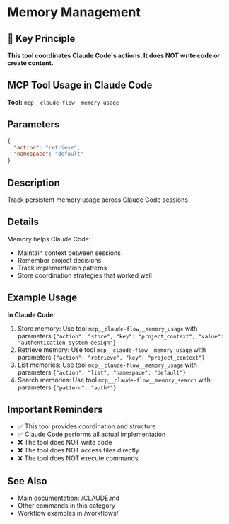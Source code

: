 # Memory Management

## 🎯 Key Principle

**This tool coordinates Claude Code's actions. It does NOT write code or create content.**

## MCP Tool Usage in Claude Code

**Tool:** `mcp__claude-flow__memory_usage`

## Parameters

```json
{
  "action": "retrieve",
  "namespace": "default"
}
```

## Description

Track persistent memory usage across Claude Code sessions

## Details

Memory helps Claude Code:

- Maintain context between sessions
- Remember project decisions
- Track implementation patterns
- Store coordination strategies that worked well

## Example Usage

**In Claude Code:**

1. Store memory: Use tool `mcp__claude-flow__memory_usage` with parameters `{"action": "store", "key": "project_context", "value": "authentication system design"}`
2. Retrieve memory: Use tool `mcp__claude-flow__memory_usage` with parameters `{"action": "retrieve", "key": "project_context"}`
3. List memories: Use tool `mcp__claude-flow__memory_usage` with parameters `{"action": "list", "namespace": "default"}`
4. Search memories: Use tool `mcp__claude-flow__memory_search` with parameters `{"pattern": "auth*"}`

## Important Reminders

- ✅ This tool provides coordination and structure
- ✅ Claude Code performs all actual implementation
- ❌ The tool does NOT write code
- ❌ The tool does NOT access files directly
- ❌ The tool does NOT execute commands

## See Also

- Main documentation: /CLAUDE.md
- Other commands in this category
- Workflow examples in /workflows/
